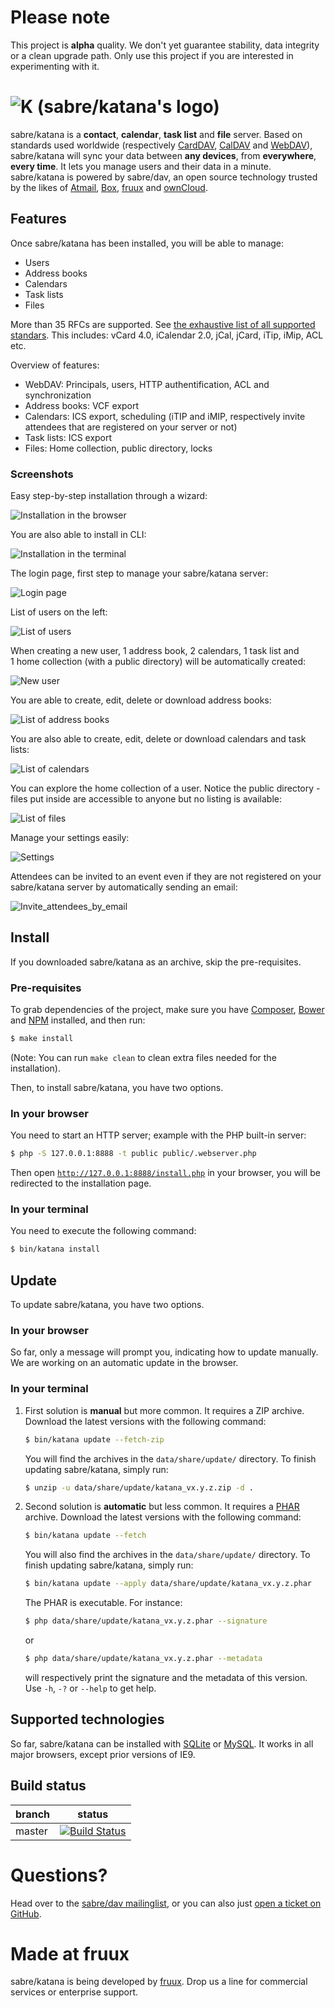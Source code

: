 # Please note

This project is **alpha** quality. We don't yet guarantee stability, data integrity or a clean upgrade path. Only use this project if you are interested in experimenting with it.

# ![K (sabre/katana's logo)](public/static/image/katana_logo_full.png)

sabre/katana is a **contact**, **calendar**, **task list** and **file** server.
Based on standards used worldwide (respectively [CardDAV], [CalDAV] and
[WebDAV]), sabre/katana will sync your data between **any devices**, from
**everywhere**, **every time**. It lets you manage users and their data in a minute.
sabre/katana is powered by sabre/dav, an open source technology trusted by the
likes of [Atmail], [Box], [fruux] and [ownCloud].

## Features

Once sabre/katana has been installed, you will be able to manage:

  * Users
  * Address books
  * Calendars
  * Task lists
  * Files

More than 35 RFCs are supported. See [the exhaustive list of all supported
standars][sabre_standards]. This includes: vCard 4.0, iCalendar 2.0, jCal,
jCard, iTip, iMip, ACL etc.

Overview of features:

  * WebDAV: Principals, users, HTTP authentification, ACL and synchronization
  * Address books: VCF export
  * Calendars: ICS export, scheduling (iTIP and iMIP, respectively invite
    attendees that are registered on your server or not)
  * Task lists: ICS export
  * Files: Home collection, public directory, locks

### Screenshots

Easy step-by-step installation through a wizard:

![Installation in the browser](https://farm8.staticflickr.com/7765/17197365573_471d88c2d2_z.jpg?1)

You are also able to install in CLI:

![Installation in the terminal](https://farm6.staticflickr.com/5337/17818002185_c1762109a7_z.jpg?1)

The login page, first step to manage your sabre/katana server:

![Login page](https://farm6.staticflickr.com/5348/17791399666_844d2b2248_z.jpg?2)

List of users on the left:

![List of users](https://farm9.staticflickr.com/8793/17195211304_018fb26eb6_z.jpg?3)

When creating a new user, 1 address book, 2 calendars, 1 task list and 1 home
collection (with a public directory) will be automatically created:

![New user](https://farm6.staticflickr.com/5350/17818186851_6a38c97922_z.jpg?4)

You are able to create, edit, delete or download address books:

![List of address books](https://farm8.staticflickr.com/7689/17629907698_cc1d9ea936_z.jpg?4)

You are also able to create, edit, delete or download calendars and task lists:

![List of calendars](https://farm9.staticflickr.com/8846/17630174780_0126895a26_z.jpg?6)

You can explore the home collection of a user. Notice the public directory - 
files put inside are accessible to anyone but no listing is available:

![List of files](https://farm6.staticflickr.com/5334/17818198201_5707937101_z.jpg?6)

Manage your settings easily:

![Settings](https://farm9.staticflickr.com/8842/18628078892_ce96ca45e2_z.jpg?9)

Attendees can be invited to an event even if they are not registered on your
sabre/katana server by automatically sending an email:

![Invite_attendees_by_email](https://farm1.staticflickr.com/360/18010516654_d406c92b50_z.jpg?8)

## Install

If you downloaded sabre/katana as an archive, skip the pre-requisites.

### Pre-requisites

To grab dependencies of the project, make sure you have [Composer], [Bower] and
[NPM] installed, and then run:

```sh
$ make install
```

(Note: You can run `make clean` to clean extra files needed for the
installation).

Then, to install sabre/katana, you have two options.

### In your browser

You need to start an HTTP server; example with the PHP built-in server:

```sh
$ php -S 127.0.0.1:8888 -t public public/.webserver.php
```

Then open
[`http://127.0.0.1:8888/install.php`](http://127.0.0.1:8888/install.php) in your
browser, you will be redirected to the installation page.

### In your terminal

You need to execute the following command:

 ```sh
 $ bin/katana install
 ```

## Update

To update sabre/katana, you have two options.

### In your browser

So far, only a message will prompt you, indicating how to update manually.
We are working on an automatic update in the browser.

### In your terminal

  1. First solution is **manual** but more common. It requires a ZIP archive.
     Download the latest versions with the following command:

     ```sh
     $ bin/katana update --fetch-zip
     ```

     You will find the archives in the `data/share/update/` directory. To
     finish updating sabre/katana, simply run:

     ```sh
     $ unzip -u data/share/update/katana_vx.y.z.zip -d .
     ```

  2. Second solution is **automatic** but less common. It requires a [PHAR]
     archive. Download the latest versions with the following command:

     ```sh
     $ bin/katana update --fetch
     ```

     You will also find the archives in the `data/share/update/` directory. To
     finish updating sabre/katana, simply run:

     ```sh
     $ bin/katana update --apply data/share/update/katana_vx.y.z.phar
     ```

     The PHAR is executable. For instance:

     ```sh
     $ php data/share/update/katana_vx.y.z.phar --signature
     ```

     or

     ```sh
     $ php data/share/update/katana_vx.y.z.phar --metadata
     ```

     will respectively print the signature and the metadata of this version. Use
     `-h`, `-?` or `--help` to get help.


## Supported technologies

So far, sabre/katana can be installed with [SQLite] or [MySQL]. It works in all
major browsers, except prior versions of IE9.

## Build status

| branch | status |
| ------ | ------ |
| master | [![Build Status](https://travis-ci.org/sabre-io/katana.png?branch=master)](https://travis-ci.org/sabre-io/katana) |

# Questions?

Head over to the [sabre/dav mailinglist][mailinglist], or you can also just
[open a ticket on GitHub][issues].

# Made at fruux

sabre/katana is being developed by [fruux]. Drop us a line for commercial
services or enterprise support.

[Atmail]: https://www.atmail.com/
[Bower]: http://bower.io/
[Box]: https://www.box.com/blog/in-search-of-an-open-source-webdav-solution/
[CalDAV]: https://en.wikipedia.org/wiki/CalDAV
[CardDAV]: https://en.wikipedia.org/wiki/CardDAV
[Composer]: http://getcomposer.org/
[MySQL]: http://mysql.com/
[NPM]: http://npmjs.org/
[PHAR]: http://php.net/phar
[SQLite]: http://sqlite.org/
[WebDAV]: https://en.wikipedia.org/wiki/WebDAV
[fruux]: https://fruux.com/
[issues]: https://github.com/fruux/sabre-katana/issues/
[mailinglist]: http://groups.google.com/group/sabredav-discuss
[ownCloud]: http://owncloud.org/
[sabre/dav]: http://sabre.io/
[sabre_standards]: http://sabre.io/dav/standards-support/
